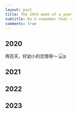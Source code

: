 ```yaml
---
layout: post
title: The 29th week of a year
subtitle: Do U remember that ~
comments: true
---
```



## 2020
两百天，好幼小的恋情呀～
![p](https://s2.loli.net/2023/12/22/lPdOSMVrGEUwuTA.jpg)


## 2021


## 2022


## 2023
